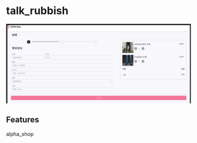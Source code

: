 
# talk_rubbish

![image](https://github.com/DanielGG1024/alpha_shop/blob/main/Alpha-shop.png)

## Features

alpha_shop
